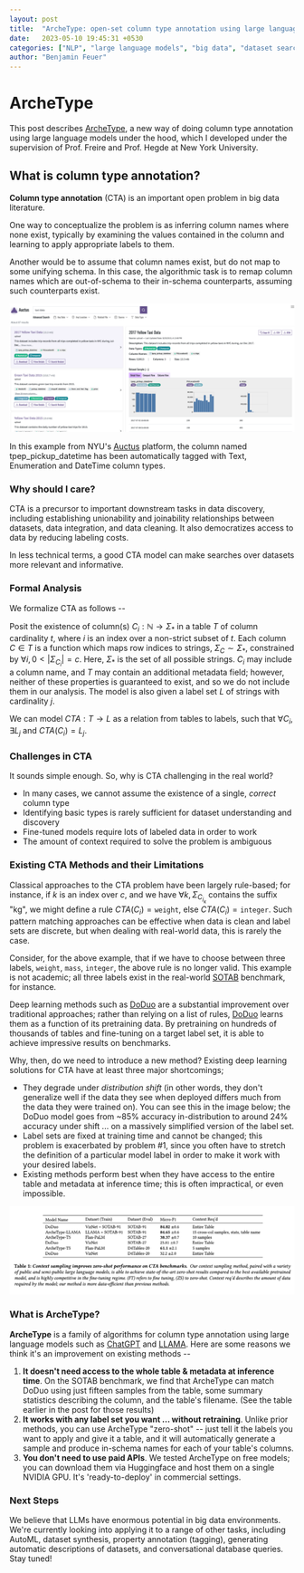 ```yaml
---
layout: post
title:  "ArcheType: open-set column type annotation using large language models"
date:   2023-05-10 19:45:31 +0530
categories: ["NLP", "large language models", "big data", "dataset search"]
author: "Benjamin Feuer"
---
```

# ArcheType

This post describes [ArcheType](https://github.com/penfever/archetype/), a new way of doing column type annotation using large language models under the hood, which I developed under the supervision of Prof. Freire and Prof. Hegde at New York University.

## What is column type annotation?

**Column type annotation** (CTA) is an important open problem in big data literature. 

One way to conceptualize the problem is as inferring column names where none exist, typically by examining the values contained in the column and learning to apply appropriate labels to them. 

Another would be to assume that column names exist, but do not map to some unifying schema. In this case, the algorithmic task is to remap column names which are out-of-schema to their in-schema counterparts, assuming such counterparts exist.

![](../assets/auctus.png)

In this example from NYU's [Auctus](https://auctus.vida-nyu.org/) platform, the column named tpep_pickup_datetime has been automatically tagged with Text, Enumeration and DateTime column types. 

### Why should I care?

CTA is a precursor to important downstream tasks in data discovery, including establishing unionability and joinability relationships between datasets, data integration, and data cleaning. It also democratizes access to data by reducing labeling costs.

In less technical terms, a good CTA model can make searches over datasets more relevant and informative.

### Formal Analysis

We formalize CTA as follows --

Posit the existence of column(s) $C_i : \mathbb{N} \rightarrow \Sigma_*$ in a table $T$ of column cardinality $t$, where $i$ is an index over a non-strict subset of $t$. Each column $C \in T$ is a function which maps row indices to strings, $\Sigma_C \sim \Sigma_*$, constrained by $\forall i, 0 < |\Sigma_{C_i}| = c$. Here, $\Sigma_*$ is the set of all possible strings. $C_i$ may include a column name, and $T$ may contain an additional metadata field; however, neither of these properties is guaranteed to exist, and so we do not include them in our analysis. The model is also given a label set $L$ of strings with cardinality $j$.

We can model $CTA : T \rightarrow L$ as a relation from tables to labels, such that $\forall C_i, \exists L_j$ and $CTA(C_i) = L_j$.

### Challenges in CTA

It sounds simple enough. So, why is CTA challenging in the real world?

* In many cases, we cannot assume the existence of a single, *correct* column type
* Identifying basic types is rarely sufficient for dataset understanding and discovery
* Fine-tuned models require lots of labeled data in order to work
* The amount of context required to solve the problem is ambiguous

### Existing CTA Methods and their Limitations

Classical approaches to the CTA problem have been largely rule-based; for instance, if $k$ is an index over $c$, and we have $\forall k, \Sigma_{C_{i_k}}$ contains the suffix "kg", we might define a rule $CTA(C_i) = \texttt{weight}$, else $CTA(C_i) = \texttt{integer}$. Such pattern matching approaches can be effective when data is clean and label sets are discrete, but when dealing with real-world data, this is rarely the case. 

Consider, for the above example, that if we have to choose between three labels, $\texttt{weight}$, $\texttt{mass}$, $\texttt{integer}$, the above rule is no longer valid. This example is not academic; all three labels exist in the real-world [SOTAB](http://webdatacommons.org/structureddata/sotab/#toc8) benchmark, for instance.

Deep learning methods such as [DoDuo](https://github.com/megagonlabs/doduo) are a substantial improvement over traditional approaches; rather than relying on a list of rules, [DoDuo](https://github.com/megagonlabs/doduo) learns them as a function of its pretraining data. By pretraining on hundreds of thousands of tables and fine-tuning on a target label set, it is able to achieve impressive results on benchmarks. 

Why, then, do we need to introduce a new method? Existing deep learning solutions for CTA have at least three major shortcomings;

* They degrade under *distribution shift* (in other words, they don't generalize well if the data they see when deployed differs much from the data they were trained on). You can see this in the image below; the DoDuo model goes from ~85% accuracy in-distribution to around 24% accuracy under shift ... on a massively simplified version of the label set.
* Label sets are fixed at training time and cannot be changed; this problem is exacerbated by problem #1, since you often have to stretch the definition of a particular model label in order to make it work with your desired labels.
* Existing methods perform best when they have access to the entire table and metadata at inference time; this is often impractical, or even impossible.

![](../assets/main_results_archetype.png)

### What is ArcheType?

**ArcheType** is a family of algorithms for column type annotation using large language models such as [ChatGPT](chat.openai.com/) and [LLAMA](https://ai.facebook.com/blog/large-language-model-llama-meta-ai/). Here are some reasons we think it's an improvement on existing methods --

1. **It doesn't need access to the whole table & metadata at inference time**. On the SOTAB benchmark, we find that ArcheType can match DoDuo using just fifteen samples from the table, some summary statistics describing the column, and the table's filename. (See the table earlier in the post for those results)
2. **It works with any label set you want ... without retraining**.  Unlike prior methods, you can use ArcheType "zero-shot" -- just tell it the labels you want to apply and give it a table, and it will automatically generate a sample and produce in-schema names for each of your table's columns.
3. **You don't need to use paid APIs**. We tested ArcheType on free models; you can download them via Huggingface and host them on a single NVIDIA GPU. It's 'ready-to-deploy' in commercial settings.

### Next Steps

We believe that LLMs have enormous potential in big data environments. We're currently looking into applying it to a range of other tasks, including AutoML, dataset synthesis, property annotation (tagging), generating automatic descriptions of datasets, and conversational database queries. Stay tuned!
